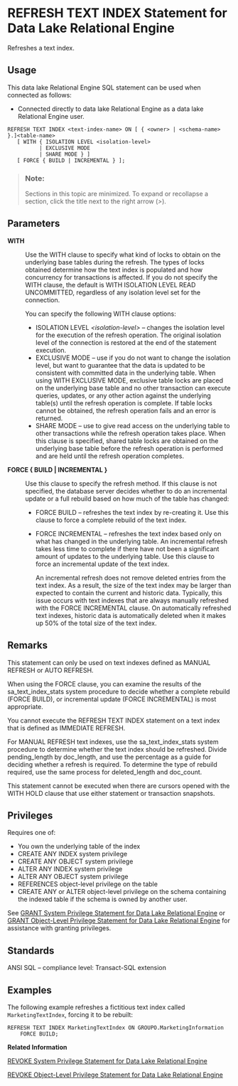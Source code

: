 <!-- loioa45d11b684f210159fffb17b6e829901 -->

# REFRESH TEXT INDEX Statement for Data Lake Relational Engine

Refreshes a text index.



<a name="loioa45d11b684f210159fffb17b6e829901__section_ovp_dvr_znb"/>

## Usage

This data lake Relational Engine SQL statement can be used when connected as follows:

-   Connected directly to data lake Relational Engine as a data lake Relational Engine user.



```
REFRESH TEXT INDEX <text-index-name> ON [ { <owner> | <schema-name> }.]<table-name>
   [ WITH { ISOLATION LEVEL <isolation-level> 
          | EXCLUSIVE MODE 
          | SHARE MODE } ]
   [ FORCE { BUILD | INCREMENTAL } ];
```



> ### Note:  
> Sections in this topic are minimized. To expand or recollapse a section, click the title next to the right arrow \(*\>*\).



<a name="loioa45d11b684f210159fffb17b6e829901__IQ_Parameters"/>

## Parameters


<dl>
<dt><b>

WITH

</b></dt>
<dd>

Use the WITH clause to specify what kind of locks to obtain on the underlying base tables during the refresh. The types of locks obtained determine how the text index is populated and how concurrency for transactions is affected. If you do not specify the WITH clause, the default is WITH ISOLATION LEVEL READ UNCOMMITTED, regardless of any isolation level set for the connection.

You can specify the following WITH clause options:

-   ISOLATION LEVEL *<isolation-level\>* – changes the isolation level for the execution of the refresh operation. The original isolation level of the connection is restored at the end of the statement execution.
-   EXCLUSIVE MODE – use if you do not want to change the isolation level, but want to guarantee that the data is updated to be consistent with committed data in the underlying table. When using WITH EXCLUSIVE MODE, exclusive table locks are placed on the underlying base table and no other transaction can execute queries, updates, or any other action against the underlying table\(s\) until the refresh operation is complete. If table locks cannot be obtained, the refresh operation fails and an error is returned.
-   SHARE MODE – use to give read access on the underlying table to other transactions while the refresh operation takes place. When this clause is specified, shared table locks are obtained on the underlying base table before the refresh operation is performed and are held until the refresh operation completes.



</dd><dt><b>

FORCE \{ BUILD | INCREMENTAL \}

</b></dt>
<dd>

Use this clause to specify the refresh method. If this clause is not specified, the database server decides whether to do an incremental update or a full rebuild based on how much of the table has changed:

-   FORCE BUILD – refreshes the text index by re-creating it. Use this clause to force a complete rebuild of the text index.
-   FORCE INCREMENTAL – refreshes the text index based only on what has changed in the underlying table. An incremental refresh takes less time to complete if there have not been a significant amount of updates to the underlying table. Use this clause to force an incremental update of the text index.

    An incremental refresh does not remove deleted entries from the text index. As a result, the size of the text index may be larger than expected to contain the current and historic data. Typically, this issue occurs with text indexes that are always manually refreshed with the FORCE INCREMENTAL clause. On automatically refreshed text indexes, historic data is automatically deleted when it makes up 50% of the total size of the text index.




</dd>
</dl>



<a name="loioa45d11b684f210159fffb17b6e829901__IQ_Usage"/>

## Remarks

This statement can only be used on text indexes defined as MANUAL REFRESH or AUTO REFRESH.

When using the FORCE clause, you can examine the results of the sa\_text\_index\_stats system procedure to decide whether a complete rebuild \(FORCE BUILD\), or incremental update \(FORCE INCREMENTAL\) is most appropriate.

You cannot execute the REFRESH TEXT INDEX statement on a text index that is defined as IMMEDIATE REFRESH.

For MANUAL REFRESH text indexes, use the sa\_text\_index\_stats system procedure to determine whether the text index should be refreshed. Divide pending\_length by doc\_length, and use the percentage as a guide for deciding whether a refresh is required. To determine the type of rebuild required, use the same process for deleted\_length and doc\_count.

This statement cannot be executed when there are cursors opened with the WITH HOLD clause that use either statement or transaction snapshots.



<a name="loioa45d11b684f210159fffb17b6e829901__IQ_Permissions"/>

## Privileges

Requires one of:

-   You own the underlying table of the index
-   CREATE ANY INDEX system privilege
-   CREATE ANY OBJECT system privilege
-   ALTER ANY INDEX system privilege
-   ALTER ANY OBJECT system privilege
-   REFERENCES object-level privilege on the table
-   CREATE ANY or ALTER object-level privilege on the schema containing the indexed table if the schema is owned by another user.

See [GRANT System Privilege Statement for Data Lake Relational Engine](grant-system-privilege-statement-for-data-lake-relational-engine-a3dfcb0.md) or [GRANT Object-Level Privilege Statement for Data Lake Relational Engine](grant-object-level-privilege-statement-for-data-lake-relational-engine-a3e154f.md) for assistance with granting privileges.



<a name="loioa45d11b684f210159fffb17b6e829901__IQ_Standards"/>

## Standards

ANSI SQL – compliance level: Transact-SQL extension



<a name="loioa45d11b684f210159fffb17b6e829901__IQ_Examples"/>

## Examples

The following example refreshes a fictitious text index called `MarketingTextIndex`, forcing it to be rebuilt:

```
REFRESH TEXT INDEX MarketingTextIndex ON GROUPO.MarketingInformation 
    FORCE BUILD;
```

**Related Information**  


[REVOKE System Privilege Statement for Data Lake Relational Engine](revoke-system-privilege-statement-for-data-lake-relational-engine-a3eadda.md "Removes specific system privileges from specific users and the right to administer the privilege.")

[REVOKE Object-Level Privilege Statement for Data Lake Relational Engine](revoke-object-level-privilege-statement-for-data-lake-relational-engine-a3e7af2.md "Removes object-level privileges that were given using the GRANT statement.")

